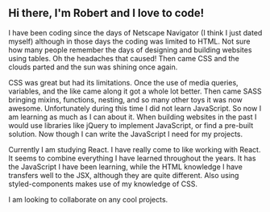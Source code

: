 ## Hi there, I'm Robert and I love to code!
I have been coding since the days of Netscape Navigator (I think I just dated myself) although in those days the coding was limited to HTML. Not sure how many people remember the days of designing and building websites using tables. Oh the headaches that caused! Then came CSS and the clouds parted and the sun was shining once again.

CSS was great but had its limitations. Once the use of media queries, variables, and the like came along it got a whole lot better. Then came SASS bringing mixins, functions, nesting, and so many other toys it was now awesome. Unfortunately during this time I did not learn JavaScript. So now I am learning as much as I can about it. When building websites in the past I would use libraries like jQuery to implement JavaScript, or find a pre-built solution. Now though I can write the JavaScript I need for my projects.

Currently I am studying React. I have really come to like working with React. It seems to combine everything I have learned throughout the years. It has the JavaScript I have been learning, while the HTML knowledge I have transfers well to the JSX, although they are quite different. Also using styled-components makes use of my knowledge of CSS.

I am looking to collaborate on any cool projects.

<!---
robertWalker68501/robertWalker68501 is a ✨ special ✨ repository because its `README.md` (this file) appears on your GitHub profile.
You can click the Preview link to take a look at your changes.
--->
